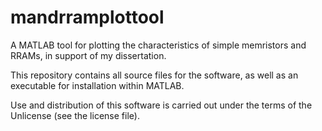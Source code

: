 # mandrramplottool
A MATLAB tool for plotting the characteristics of simple memristors and RRAMs, in support of my dissertation.

This repository contains all source files for the software, as well as an executable for installation within MATLAB.

Use and distribution of this software is carried out under the terms of the Unlicense (see the license file).
